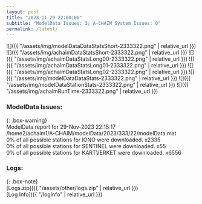 ```yaml
---
layout: post
title: "2023-11-29 22:00:00"
subtitle: "ModelData Issues: 3; A-CHAIM System Issues: 0"
permalink: /latest/
---
```


![]({{ "/assets/img/modelDataDataStatsShort-2333322.png" | relative_url }})
![]({{ "/assets/img/achaimDataStatsShort-2333322.png" | relative_url }})
![]({{ "/assets/img/achaimDataStatsLong00-2333322.png" | relative_url }})
![]({{ "/assets/img/achaimDataStatsLong01-2333322.png" | relative_url }})
![]({{ "/assets/img/achaimDataStatsLong02-2333322.png" | relative_url }})
![]({{ "/assets/img/modelDataDataStats-2333322.png" | relative_url }})
![]({{ "/assets/img/modelDataStationStats-2333322.png" | relative_url }})
![]({{ "/assets/img/achaimRunTime-2333322.png" | relative_url }})


### ModelData Issues:  
  
{: .box-warning}  
 ModelData report for 29-Nov-2023 22:15:17   
 /home2/achaim1/A-CHAIM/modelData/2023/333/22/modelData.mat   
 0% of all possible stations for IONO were downloaded. x2335   
 0% of all possible stations for SENTINEL were downloaded. x55   
 0% of all possible stations for KARTVERKET were downloaded. x6556   
  


### Logs:  
  
{: .box-note}  
[Logs.zip]({{ "/assets/other/logs.zip" | relative_url }})  
[Log Info]({{ "/logInfo" | relative_url }})  
